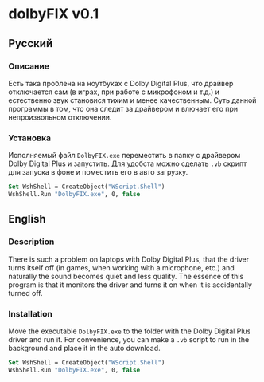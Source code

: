 # dolbyFIX v0.1

## Русский

### Описание
Есть така проблена на ноутбуках с Dolby Digital Plus, что драйвер отключается сам (в играх, при работе с микрофоном и т.д.) и естественно звук становися тихим и менее качественным.
Суть данной программы в том, что она следит за драйвером и влючает его при непроизвольном отключении.

### Установка
Исполняемый файл `DolbyFIX.exe` переместить в папку с драйвером Dolby Digital Plus и запустить.
Для удобста можно сделать `.vb` скрипт для запуска в фоне и поместить его в авто загрузку.

```vb
Set WshShell = CreateObject("WScript.Shell")
WshShell.Run "DolbyFIX.exe", 0, false
```

## English

### Description
There is such a problem on laptops with Dolby Digital Plus, that the driver turns itself off (in games, when working with a microphone, etc.) and naturally the sound becomes quiet and less quality.
The essence of this program is that it monitors the driver and turns it on when it is accidentally turned off.

### Installation
Move the executable `DolbyFIX.exe` to the folder with the Dolby Digital Plus driver and run it.
For convenience, you can make a `.vb` script to run in the background and place it in the auto download.

```vb
Set WshShell = CreateObject("WScript.Shell")
WshShell.Run "DolbyFIX.exe", 0, false
```